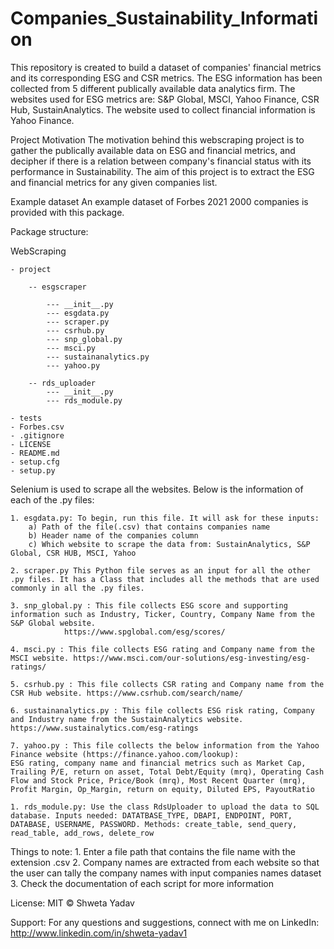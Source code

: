 # Companies_Sustainability_Information

This repository is created to build a dataset of companies' financial metrics and its corresponding ESG and CSR metrics. The ESG information has been collected from 5 different publically available data analytics firm. The websites used for ESG metrics are: S&P Global, MSCI, Yahoo Finance, CSR Hub, SustainAnalytics. The website used to collect financial information is Yahoo Finance. 

Project Motivation
The motivation behind this webscraping project is to gather the publically available data on ESG and financial metrics, and decipher if there is a relation between company's financial status with its performance in Sustainability. The aim of this project is to extract the ESG and financial metrics for any given companies list.

Example dataset
An example dataset of Forbes 2021 2000 companies is provided with this package.

Package structure:

WebScraping 

    - project

        -- esgscraper

            --- __init__.py
            --- esgdata.py
            --- scraper.py 
            --- csrhub.py
            --- snp_global.py
            --- msci.py
            --- sustainanalytics.py
            --- yahoo.py

        -- rds_uploader
            --- __init__.py
            --- rds_module.py
            
    - tests
    - Forbes.csv
    - .gitignore
    - LICENSE
    - README.md
    - setup.cfg
    - setup.py




Selenium is used to scrape all the websites. Below is the information of each of the .py files:

    1. esgdata.py: To begin, run this file. It will ask for these inputs: 
        a) Path of the file(.csv) that contains companies name
        b) Header name of the companies column
        c) Which website to scrape the data from: SustainAnalytics, S&P Global, CSR HUB, MSCI, Yahoo

    2. scraper.py This Python file serves as an input for all the other .py files. It has a Class that includes all the methods that are used commonly in all the .py files.

    3. snp_global.py : This file collects ESG score and supporting information such as Industry, Ticker, Country, Company Name from the S&P Global website.
                https://www.spglobal.com/esg/scores/

    4. msci.py : This file collects ESG rating and Company name from the MSCI website. https://www.msci.com/our-solutions/esg-investing/esg-ratings/

    5. csrhub.py : This file collects CSR rating and Company name from the CSR Hub website. https://www.csrhub.com/search/name/

    6. sustainanalytics.py : This file collects ESG risk rating, Company and Industry name from the SustainAnalytics website. https://www.sustainalytics.com/esg-ratings

    7. yahoo.py : This file collects the below information from the Yahoo Finance website (https://finance.yahoo.com/lookup):
    ESG rating, company name and financial metrics such as Market Cap, Trailing P/E, return on asset, Total Debt/Equity (mrq), Operating Cash Flow and Stock Price, Price/Book (mrq), Most Recent Quarter (mrq), Profit Margin, Op_Margin, return on equity, Diluted EPS, PayoutRatio

    1. rds_module.py: Use the class RdsUploader to upload the data to SQL database. Inputs needed: DATATBASE_TYPE, DBAPI, ENDPOINT, PORT, DATABASE, USERNAME, PASSWORD. Methods: create_table, send_query, read_table, add_rows, delete_row 
 
Things to note:
    1. Enter a file path that contains the file name with the extension .csv
    2. Company names are extracted from each website so that the user can tally the company names with input companies names dataset 
    3. Check the documentation of each script for more information

License:
MIT © Shweta Yadav

Support:
For any questions and suggestions, connect with me on LinkedIn:  http://www.linkedin.com/in/shweta-yadav1